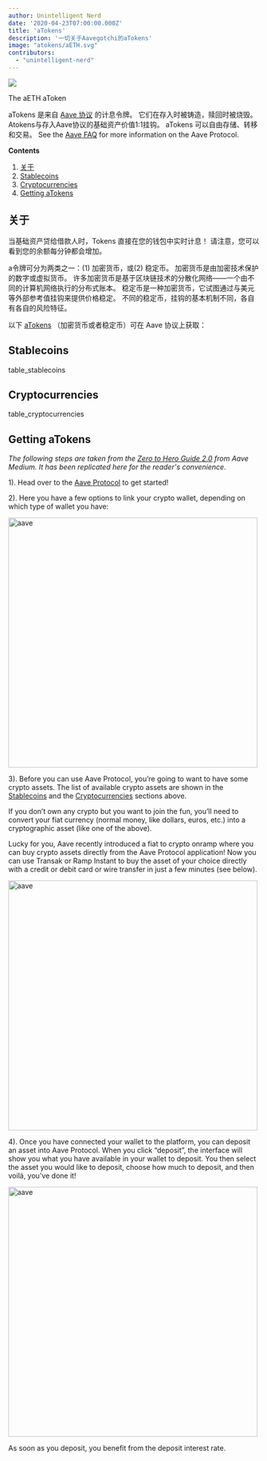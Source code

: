 ```yaml
---
author: Unintelligent Nerd
date: '2020-04-23T07:00:00.000Z'
title: 'aTokens'
description: '一切关于Aavegotchi的aTokens'
image: "atokens/aETH.svg"
contributors:
  - "unintelligent-nerd"
---
```



<div class="headerImageContainer">
<img class="headerImage" src="/atokens/aETH.svg">
<p class="headerImageText">The aETH aToken</p>
</div>

aTokens 是来自 [Aave 协议](https://aave.com) 的计息令牌。 它们在存入时被铸造，赎回时被烧毁。 Atokens与存入Aave协议的基础资产价值1:1挂钩。 aTokens 可以自由存储、转移和交易。 See the [Aave FAQ](https://docs.aave.com/faq/) for more information on the Aave Protocol.

<div class="contentsBox">

**Contents**

<ol>
<li><a href=#introduction>关于</a></li>
<li><a href=#stablecoins>Stablecoins</a></li>
<li><a href=#cryptocurrencies>Cryptocurrencies</a></li>
<li><a href=#getting-atokens>Getting aTokens</a></li>
</ol>

</div>

## 关于

当基础资产贷给借款人时，Tokens 直接在您的钱包中实时计息！ 请注意，您可以看到您的余额每分钟都会增加。

a令牌可分为两类之一：(1) 加密货币，或(2) 稳定币。 加密货币是由加密技术保护的数字或虚拟货币。 许多加密货币是基于区块链技术的分散化网络——一个由不同的计算机网络执行的分布式账本。 稳定币是一种加密货币，它试图通过与美元等外部参考值挂钩来提供价格稳定。 不同的稳定币，挂钩的基本机制不同，各自有各自的风险特征。


以下 [aTokens](https://docs.aave.com/developers/deployed-contracts/deployed-contract-instances) （加密货币或者稳定币）可在 Aave 协议上获取：

## Stablecoins

table_stablecoins

## Cryptocurrencies

table_cryptocurrencies

## Getting aTokens

*The following steps are taken from the <a href = "https://medium.com/aave/zero-to-hero-guide-2-0-dadce0f3e834">Zero to Hero Guide 2.0</a> from Aave Medium. It has been replicated here for the reader's convenience.*

1). Head over to the <a href = "https://app.aave.com/">Aave Protocol</a> to get started!

2). Here you have a few options to link your crypto wallet, depending on which type of wallet you have:

<img src = "/atokens/connect-your-wallet.png" alt = "aave" width = "500" />

3). Before you can use Aave Protocol, you’re going to want to have some crypto assets. The list of available crypto assets are shown in the <a href=#stablecoins>Stablecoins</a> and the <a href=#cryptocurrencies>Cryptocurrencies</a> sections above.

If you don’t own any crypto but you want to join the fun, you’ll need to convert your fiat currency (normal money, like dollars, euros, etc.) into a cryptographic asset (like one of the above).

Lucky for you, Aave recently introduced a fiat to crypto onramp where you can buy crypto assets directly from the Aave Protocol application! Now you can use Transak or Ramp Instant to buy the asset of your choice directly with a credit or debit card or wire transfer in just a few minutes (see below).

<img src = "/atokens/buy-with-fiat.png" alt = "aave" width = "500" />

4). Once you have connected your wallet to the platform, you can deposit an asset into Aave Protocol. When you click “deposit”, the interface will show you what you have available in your wallet to deposit. You then select the asset you would like to deposit, choose how much to deposit, and then voilá, you’ve done it!

<img src = "/atokens/deposit.gif" alt = "aave" width = "500" />

As soon as you deposit, you benefit from the deposit interest rate.